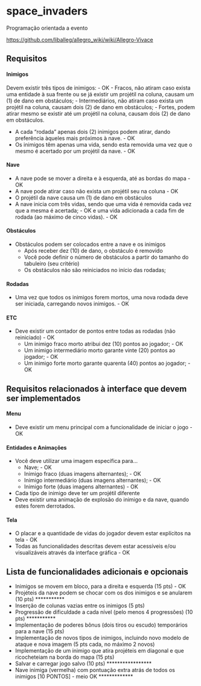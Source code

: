 # space_invaders

Programação orientada a evento  

https://github.com/liballeg/allegro_wiki/wiki/Allegro-Vivace

## Requisitos

#### Inimigos
Devem existir três tipos de inimigos: - OK
    - Fracos, não atiram caso exista uma entidade à sua frente ou se já existir um projétil na coluna, causam um (1) de dano em obstáculos;
    - Intermediários, não atiram caso exista um projétil na coluna, causam dois (2) de dano em obstáculos;
    - Fortes, podem atirar mesmo se existir até um projétil na coluna, causam dois (2) de dano em obstáculos.
- A cada “rodada” apenas dois (2) inimigos podem atirar, dando preferência àqueles mais próximos à nave. - OK
- Os inimigos têm apenas uma vida, sendo esta removida uma vez que o mesmo é acertado por um projétil da nave. - OK

#### Nave
- A nave pode se mover a direita e à esquerda, até as bordas do mapa - OK
- A nave pode atirar caso não exista um projétil seu na coluna - OK
- O projétil da nave causa um (1) de dano em obstáculos
- A nave inicia com três vidas, sendo que uma vida é removida cada vez que a mesma é acertada; - OK
    e uma vida adicionada a cada fim de rodada (ao máximo de cinco vidas). - OK

#### Obstáculos
- Obstáculos podem ser colocados entre a nave e os inimigos
    - Após receber dez (10) de dano, o obstáculo é removido
    - Você pode definir o número de obstáculos a partir do tamanho do tabuleiro (seu critério)
    - Os obstáculos não são reiniciados no início das rodadas;

#### Rodadas
- Uma vez que todos os inimigos forem mortos, uma nova rodada deve ser iniciada, carregando novos inimigos. - OK

#### ETC
- Deve existir um contador de pontos entre todas as rodadas (não reiniciado) - OK
    - Um inimigo fraco morto atribui dez (10) pontos ao jogador; - OK
    - Um inimigo intermediário morto garante vinte (20) pontos ao jogador; - OK
    - Um inimigo forte morto garante quarenta (40) pontos ao jogador; - OK

## Requisitos relacionados à interface que devem ser implementados

#### Menu
- Deve existir um menu principal com a funcionalidade de iniciar o jogo - OK

#### Entidades e Animações
- Você deve utilizar uma imagem específica para...
    - Nave; - OK
    - Inimigo fraco (duas imagens alternantes); - OK
    - Inimigo intermediário (duas imagens alternantes); - OK
    - Inimigo forte (duas imagens alternantes) - OK
- Cada tipo de inimigo deve ter um projétil diferente
- Deve existir uma animação de explosão do inimigo e da nave, quando estes forem derrotados.

#### Tela
- O placar e a quantidade de vidas do jogador devem estar explícitos na tela - OK
- Todas as funcionalidades descritas devem estar acessíveis e/ou visualizáveis através da interface gráfica - OK

## Lista de funcionalidades adicionais e opcionais
- Inimigos se movem em bloco, para a direita e esquerda (15 pts) - OK
- Projéteis da nave podem se chocar com os dos inimigos e se anularem (10 pts) ***********
- Inserção de colunas vazias entre os inimigos (5 pts)
- Progressão de dificuldade a cada nível (pelo menos 4 progressões) (10 pts) ***********
- Implementação de poderes bônus (dois tiros ou escudo) temporários para a nave (15 pts)
- Implementação de novos tipos de inimigos, incluindo novo modelo de ataque e nova imagem (5 pts cada, no máximo 2 novos)
- Implementação de um inimigo que atira projéteis em diagonal e que ricocheteiam na borda do mapa (15 pts)
- Salvar e carregar jogo salvo (10 pts) *****************
- Nave inimiga (vermelha) com pontuação extra atrás de todos os inimigos [10 PONTOS] - meio OK *************